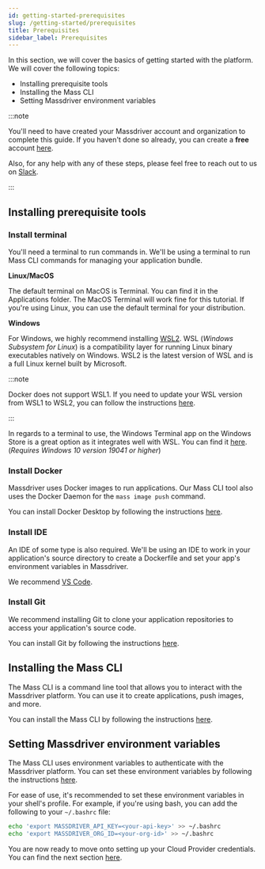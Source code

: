 ```yaml
---
id: getting-started-prerequisites
slug: /getting-started/prerequisites
title: Prerequisites
sidebar_label: Prerequisites
---
```


In this section, we will cover the basics of getting started with the platform. We will cover the following topics:

- Installing prerequisite tools
- Installing the Mass CLI
- Setting Massdriver environment variables

:::note

You'll need to have created your Massdriver account and organization to complete this guide. If you haven't done so already, you can create a **free** account [here](https://app.massdriver.cloud/register).

Also, for any help with any of these steps, please feel free to reach out to us on [Slack](https://join.slack.com/t/massdrivercommunity/shared_invite/zt-1smvckvdj-jVFpBG2jF5XiYzX2njDCWA).

:::

## Installing prerequisite tools

### Install terminal

You'll need a terminal to run commands in. We'll be using a terminal to run Mass CLI commands for managing your application bundle.

**Linux/MacOS**

The default terminal on MacOS is Terminal. You can find it in the Applications folder. The MacOS Terminal will work fine for this tutorial. If you're using Linux, you can use the default terminal for your distribution.

**Windows**

For Windows, we highly recommend installing [WSL2](https://learn.microsoft.com/en-us/windows/wsl/install). WSL (_Windows Subsystem for Linux_) is a compatibility layer for running Linux binary executables natively on Windows. WSL2 is the latest version of WSL and is a full Linux kernel built by Microsoft.

:::note

Docker does not support WSL1. If you need to update your WSL version from WSL1 to WSL2, you can follow the instructions [here](https://learn.microsoft.com/en-us/windows/wsl/install#upgrade-version-from-wsl-1-to-wsl-2).

:::

In regards to a terminal to use, the Windows Terminal app on the Windows Store is a great option as it integrates well with WSL. You can find it [here](https://apps.microsoft.com/store/detail/windows-terminal/9N0DX20HK701?hl=en-us&gl=us&activetab=pivot%3Aoverviewtab). (_Requires Windows 10 version 19041 or higher_)

### Install Docker

Massdriver uses Docker images to run applications. Our Mass CLI tool also uses the Docker Daemon for the `mass image push` command.

You can install Docker Desktop by following the instructions [here](https://docs.docker.com/get-docker/).

### Install IDE

An IDE of some type is also required. We'll be using an IDE to work in your application's source directory to create a Dockerfile and set your app's environment variables in Massdriver.

We recommend [VS Code](https://code.visualstudio.com/).

### Install Git

We recommend installing Git to clone your application repositories to access your application's source code.

You can install Git by following the instructions [here](https://git-scm.com/book/en/v2/Getting-Started-Installing-Git).

## Installing the Mass CLI

The Mass CLI is a command line tool that allows you to interact with the Massdriver platform. You can use it to create applications, push images, and more.

You can install the Mass CLI by following the instructions [here](/docs/cli/00-overview.md).

## Setting Massdriver environment variables

The Mass CLI uses environment variables to authenticate with the Massdriver platform. You can set these environment variables by following the instructions [here](/docs/cli/00-overview.md###setup).

For ease of use, it's recommended to set these environment variables in your shell's profile. For example, if you're using bash, you can add the following to your `~/.bashrc` file:

```bash
echo 'export MASSDRIVER_API_KEY=<your-api-key>' >> ~/.bashrc
echo 'export MASSDRIVER_ORG_ID=<your-org-id>' >> ~/.bashrc
```

You are now ready to move onto setting up your Cloud Provider credentials. You can find the next section [here](/docs/getting_started/02-credentials.md).
